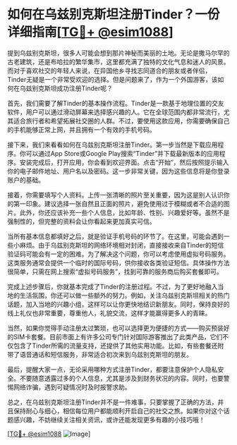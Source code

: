 # 如何在乌兹别克斯坦注册Tinder？一份详细指南[[TG💪+ @esim1088](https://t.me/s/esim1088)]

提到乌兹别克斯坦，很多人可能会想到那片神秘而美丽的土地。无论是撒马尔罕的古老建筑，还是布哈拉的繁华集市，这里都充满了独特的文化气息和迷人的风景。而对于喜欢社交的年轻人来说，在异国他乡寻找志同道合的朋友或者伴侣，Tinder无疑是一个非常受欢迎的选择。但是问题来了，作为一个外国游客，该如何在乌兹别克斯坦成功注册Tinder呢？

首先，我们需要了解Tinder的基本操作流程。Tinder是一款基于地理位置的交友软件，用户可以通过滑动屏幕来选择感兴趣的人。它在全球范围内都非常流行，尤其适合旅行者和希望拓展社交圈的人群。不过，要使用这款应用，你需要确保自己的手机能够正常上网，并且拥有一个有效的手机号码。

接下来，我们来看看如何在乌兹别克斯坦注册Tinder。第一步当然是下载应用程序。你可以通过App Store或Google Play搜索“Tinder”并下载最新版本的应用程序。安装完成后，打开应用，你会看到欢迎界面。点击“开始”，然后按照提示输入你的电子邮件地址、用户名以及密码。这一步非常关键，因为这些信息将是你登录账户的基础。

接着，你需要填写个人资料。上传一张清晰的照片至关重要，因为这是别人认识你的第一印象。建议选择一张自然且正面的照片，避免使用过于模糊或者不合适的图片。此外，你还应该补充一些个人信息，比如年龄、性别、兴趣爱好等。虽然不是强制性的，但完整的资料会让你看起来更加真实可信。

当所有基本信息都填好之后，就是验证手机号码的环节了。在这里，可能会遇到一些小麻烦。由于乌兹别克斯坦的网络环境相对封闭，直接接收来自Tinder的短信验证码可能会有一定的困难。为了解决这个问题，你可以考虑使用虚拟号码服务。这类服务通常会提供一个临时的国际号码，供你接收各类验证短信。具体操作方法很简单，只需在网上搜索“虚拟号码服务”，找到可靠的服务商后购买套餐即可。

完成上述步骤后，你就基本完成了Tinder的注册过程。不过，为了更好地融入当地的生活氛围，你还可以做一些额外的努力。例如，关注乌兹别克斯坦相关的热门话题，加入当地的兴趣小组，这样可以让你更快地结识新朋友。同时，保持良好的线上礼仪也非常重要，尊重他人，礼貌交流，这样才能赢得更多人的青睐。

当然，如果你觉得手动注册太过繁琐，也可以选择更为便捷的方式——购买预装好的SIM卡套餐。目前市面上有许多公司专门针对国际游客推出了此类产品，它们不仅包含了Tinder所需的流量支持，还提供了其他实用功能。比如，有些套餐还附带了语音通话和短信服务，非常适合初次来到乌兹别克斯坦的朋友。

最后，提醒大家一点，无论采用哪种方式注册Tinder，都要注意保护个人隐私安全。不要随意透露过多的个人信息，尤其是涉及到财务状况的内容。同时，也要警惕网络诈骗，遇到可疑情况时及时报警求助。

总之，在乌兹别克斯坦注册Tinder并不是一件难事，只要掌握了正确的方法，并且保持耐心与细心，相信每位用户都能顺利开启自己的社交之旅。如果你对这个话题感兴趣，不妨继续关注相关资讯，或许还能发现更多有趣的小技巧哦！

[[TG💪+ @esim1088](https://t.me/s/esim1088) ![Image](https://i.postimg.cc/4NQfJmqS/Snipaste-2025-05-13-00-14-12.png)]